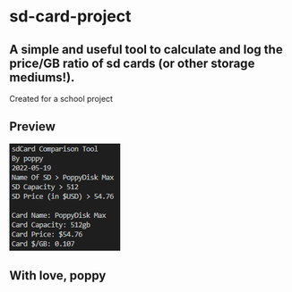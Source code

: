 # sd-card-project

## A simple and useful tool to calculate and log the price/GB ratio of sd cards (or other storage mediums!).
Created for a school project
##
## Preview

<img src="https://raw.githubusercontent.com/ignpoppyseed/sd-card-project/main/sdPreview.png">

## With love, poppy
